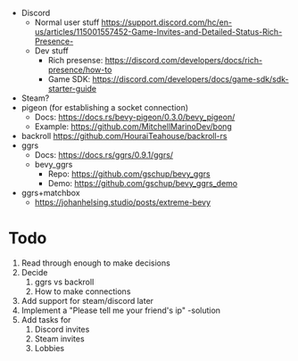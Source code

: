 - Discord
	- Normal user stuff https://support.discord.com/hc/en-us/articles/115001557452-Game-Invites-and-Detailed-Status-Rich-Presence-
	- Dev stuff
		- Rich presense: https://discord.com/developers/docs/rich-presence/how-to
		- Game SDK: https://discord.com/developers/docs/game-sdk/sdk-starter-guide
- Steam?
- pigeon (for establishing a socket connection)
	- Docs: https://docs.rs/bevy-pigeon/0.3.0/bevy_pigeon/
	- Example: https://github.com/MitchellMarinoDev/bong
- backroll https://github.com/HouraiTeahouse/backroll-rs
- ggrs
	- Docs: https://docs.rs/ggrs/0.9.1/ggrs/
	- bevy_ggrs
		- Repo: https://github.com/gschup/bevy_ggrs
		- Demo: https://github.com/gschup/bevy_ggrs_demo
- ggrs+matchbox
	- https://johanhelsing.studio/posts/extreme-bevy

# Todo
1. Read through enough to make decisions
2. Decide
	1. ggrs vs backroll
	2. How to make connections
3. Add support for steam/discord later
4. Implement a "Please tell me your friend's ip" -solution
5. Add tasks for
	1. Discord invites
	2. Steam invites
	3. Lobbies
